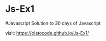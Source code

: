 # Js-Ex1
 #Javascript Solution to 30 days of Javascript
 
visit: https://olatocode.github.io/Js-Ex1/
